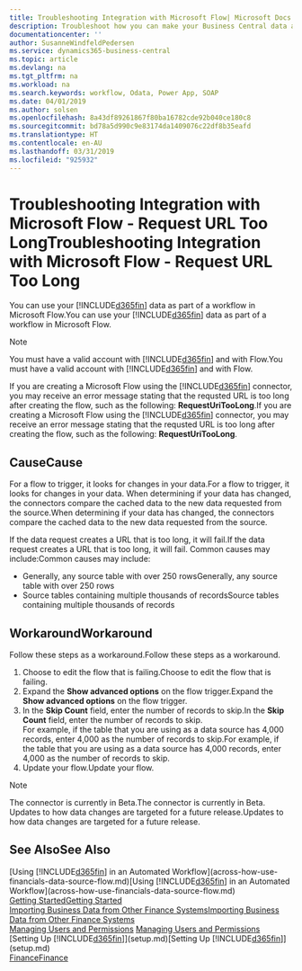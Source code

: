 ```yaml
---
title: Troubleshooting Integration with Microsoft Flow| Microsoft Docs
description: Troubleshoot how you can make your Business Central data available as a data source and specify an OData URL of your web services to build an automated workflow.
documentationcenter: ''
author: SusanneWindfeldPedersen
ms.service: dynamics365-business-central
ms.topic: article
ms.devlang: na
ms.tgt_pltfrm: na
ms.workload: na
ms.search.keywords: workflow, Odata, Power App, SOAP
ms.date: 04/01/2019
ms.author: solsen
ms.openlocfilehash: 8a43df89261867f80ba16782cde92b040ce180c8
ms.sourcegitcommit: bd78a5d990c9e83174da1409076c22df8b35eafd
ms.translationtype: HT
ms.contentlocale: en-AU
ms.lasthandoff: 03/31/2019
ms.locfileid: "925932"
---
```

# <a name="troubleshooting-integration-with-microsoft-flow---request-url-too-long"></a><span data-ttu-id="724b9-103">Troubleshooting Integration with Microsoft Flow - Request URL Too Long</span><span class="sxs-lookup"><span data-stu-id="724b9-103">Troubleshooting Integration with Microsoft Flow - Request URL Too Long</span></span>
<span data-ttu-id="724b9-104">You can use your [!INCLUDE[d365fin](includes/d365fin_md.md)] data as part of a workflow in Microsoft Flow.</span><span class="sxs-lookup"><span data-stu-id="724b9-104">You can use your [!INCLUDE[d365fin](includes/d365fin_md.md)] data as part of a workflow in Microsoft Flow.</span></span>  

> [!NOTE]  
>   <span data-ttu-id="724b9-105">You must have a valid account with [!INCLUDE[d365fin](includes/d365fin_md.md)] and with Flow.</span><span class="sxs-lookup"><span data-stu-id="724b9-105">You must have a valid account with [!INCLUDE[d365fin](includes/d365fin_md.md)] and with Flow.</span></span>  

<span data-ttu-id="724b9-106">If you are creating a Microsoft Flow using the [!INCLUDE[d365fin](includes/d365fin_md.md)] connector, you may receive an error message stating that the requsted URL is too long after creating the flow, such as the following: **RequestUriTooLong**.</span><span class="sxs-lookup"><span data-stu-id="724b9-106">If you are creating a Microsoft Flow using the [!INCLUDE[d365fin](includes/d365fin_md.md)] connector, you may receive an error message stating that the requsted URL is too long after creating the flow, such as the following: **RequestUriTooLong**.</span></span>

## <a name="cause"></a><span data-ttu-id="724b9-107">Cause</span><span class="sxs-lookup"><span data-stu-id="724b9-107">Cause</span></span>
<span data-ttu-id="724b9-108">For a flow to trigger, it looks for changes in your data.</span><span class="sxs-lookup"><span data-stu-id="724b9-108">For a flow to trigger, it looks for changes in your data.</span></span> <span data-ttu-id="724b9-109">When determining if your data has changed, the connectors compare the cached data to the new data requested from the source.</span><span class="sxs-lookup"><span data-stu-id="724b9-109">When determining if your data has changed, the connectors compare the cached data to the new data requested from the source.</span></span>  

<span data-ttu-id="724b9-110">If the data request creates a URL that is too long, it will fail.</span><span class="sxs-lookup"><span data-stu-id="724b9-110">If the data request creates a URL that is too long, it will fail.</span></span> <span data-ttu-id="724b9-111">Common causes may include:</span><span class="sxs-lookup"><span data-stu-id="724b9-111">Common causes may include:</span></span>
- <span data-ttu-id="724b9-112">Generally, any source table with over 250 rows</span><span class="sxs-lookup"><span data-stu-id="724b9-112">Generally, any source table with over 250 rows</span></span>
- <span data-ttu-id="724b9-113">Source tables containing multiple thousands of records</span><span class="sxs-lookup"><span data-stu-id="724b9-113">Source tables containing multiple thousands of records</span></span>

## <a name="workaround"></a><span data-ttu-id="724b9-114">Workaround</span><span class="sxs-lookup"><span data-stu-id="724b9-114">Workaround</span></span>
<span data-ttu-id="724b9-115">Follow these steps as a workaround.</span><span class="sxs-lookup"><span data-stu-id="724b9-115">Follow these steps as a workaround.</span></span>
1. <span data-ttu-id="724b9-116">Choose to edit the flow that is failing.</span><span class="sxs-lookup"><span data-stu-id="724b9-116">Choose to edit the flow that is failing.</span></span>
2. <span data-ttu-id="724b9-117">Expand the **Show advanced options** on the flow trigger.</span><span class="sxs-lookup"><span data-stu-id="724b9-117">Expand the **Show advanced options** on the flow trigger.</span></span>
3. <span data-ttu-id="724b9-118">In the **Skip Count** field, enter the number of records to skip.</span><span class="sxs-lookup"><span data-stu-id="724b9-118">In the **Skip Count** field, enter the number of records to skip.</span></span>  
<span data-ttu-id="724b9-119">For example, if the table that you are using as a data source has 4,000 records, enter 4,000 as the number of records to skip.</span><span class="sxs-lookup"><span data-stu-id="724b9-119">For example, if the table that you are using as a data source has 4,000 records, enter 4,000 as the number of records to skip.</span></span>
4. <span data-ttu-id="724b9-120">Update your flow.</span><span class="sxs-lookup"><span data-stu-id="724b9-120">Update your flow.</span></span>

> [!NOTE]  
> <span data-ttu-id="724b9-121">The connector is currently in Beta.</span><span class="sxs-lookup"><span data-stu-id="724b9-121">The connector is currently in Beta.</span></span> <span data-ttu-id="724b9-122">Updates to how data changes are targeted for a future release.</span><span class="sxs-lookup"><span data-stu-id="724b9-122">Updates to how data changes are targeted for a future release.</span></span>


## <a name="see-also"></a><span data-ttu-id="724b9-123">See Also</span><span class="sxs-lookup"><span data-stu-id="724b9-123">See Also</span></span>
<span data-ttu-id="724b9-124">[Using [!INCLUDE[d365fin](includes/d365fin_md.md)] in an Automated Workflow](across-how-use-financials-data-source-flow.md)</span><span class="sxs-lookup"><span data-stu-id="724b9-124">[Using [!INCLUDE[d365fin](includes/d365fin_md.md)] in an Automated Workflow](across-how-use-financials-data-source-flow.md)</span></span>  
[<span data-ttu-id="724b9-125">Getting Started</span><span class="sxs-lookup"><span data-stu-id="724b9-125">Getting Started</span></span>](product-get-started.md)  
[<span data-ttu-id="724b9-126">Importing Business Data from Other Finance Systems</span><span class="sxs-lookup"><span data-stu-id="724b9-126">Importing Business Data from Other Finance Systems</span></span>](across-import-data-configuration-packages.md)  
<span data-ttu-id="724b9-127">[Managing Users and Permissions](ui-how-users-permissions.md)  </span><span class="sxs-lookup"><span data-stu-id="724b9-127">[Managing Users and Permissions](ui-how-users-permissions.md)  </span></span>  
<span data-ttu-id="724b9-128">[Setting Up [!INCLUDE[d365fin](includes/d365fin_md.md)]](setup.md)</span><span class="sxs-lookup"><span data-stu-id="724b9-128">[Setting Up [!INCLUDE[d365fin](includes/d365fin_md.md)]](setup.md)</span></span>  
[<span data-ttu-id="724b9-129">Finance</span><span class="sxs-lookup"><span data-stu-id="724b9-129">Finance</span></span>](finance.md)  
